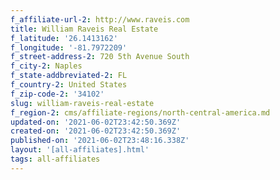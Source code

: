```yaml
---
f_affiliate-url-2: http://www.raveis.com
title: William Raveis Real Estate
f_latitude: '26.1413162'
f_longitude: '-81.7972209'
f_street-address-2: 720 5th Avenue South­
f_city-2: Naples­
f_state-addbreviated-2: FL­
f_country-2: United States
f_zip-code-2: '34102'
slug: william-raveis-real-estate
f_region-2: cms/affiliate-regions/north-central-america.md
updated-on: '2021-06-02T23:42:50.369Z'
created-on: '2021-06-02T23:42:50.369Z'
published-on: '2021-06-02T23:48:16.338Z'
layout: '[all-affiliates].html'
tags: all-affiliates
---
```




